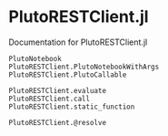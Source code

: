 # PlutoRESTClient.jl

Documentation for PlutoRESTClient.jl

```@docs
PlutoNotebook
PlutoRESTClient.PlutoNotebookWithArgs
PlutoRESTClient.PlutoCallable
```

```@docs
PlutoRESTClient.evaluate
PlutoRESTClient.call
PlutoRESTClient.static_function
```

```@docs
PlutoRESTClient.@resolve
```
